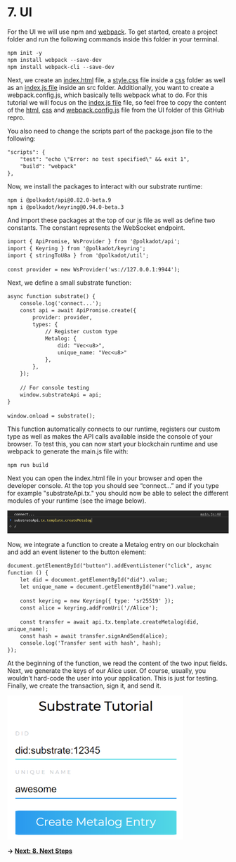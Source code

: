 # 7. UI

For the UI we will use npm and [webpack](https://webpack.js.org/). To get started, create a project folder and run the following commands inside this folder in your terminal. 

```
npm init -y
npm install webpack --save-dev
npm install webpack-cli --save-dev
```
Next, we create an [index.html](../ui/dist/index.html) file, a [style.css](../ui/css/style.css) file inside a [css](../ui/css/style.css) folder as well as an [index.js file](../ui/src/index.js) inside an src folder. Additionally, you want to create a webpack.config.js, which basically tells webpack what to do. For this tutorial we will focus on the [index.js file](../ui/src/index.js) file, so feel free to copy the content of the [html](../ui/dist/index.html), [css](../ui/css/style.css) and [webpack.config.js](../ui/webpack.config.js) file from the UI folder of this GitHub repro. 

You also need to change the scripts part of the package.json file to the following: 
```
"scripts": {
    "test": "echo \"Error: no test specified\" && exit 1",
    "build": "webpack"
},
```

Now, we install the packages to interact with our substrate runtime:
```
npm i @polkadot/api@0.82.0-beta.9
npm i @polkadot/keyring@0.94.0-beta.3
```
And import these packages at the top of our js file as well as define two constants. The constant represents the WebSocket endpoint. 
```
import { ApiPromise, WsProvider } from '@polkadot/api';
import { Keyring } from '@polkadot/keyring';
import { stringToU8a } from '@polkadot/util';

const provider = new WsProvider('ws://127.0.0.1:9944');
```
Next, we define a small substrate function: 
```
async function substrate() {
    console.log('connect...');
    const api = await ApiPromise.create({
        provider: provider,
        types: {
            // Register custom type
            Metalog: {
                did: "Vec<u8>",
                unique_name: "Vec<u8>"
            },
        },
    });
    
    // For console testing 
    window.substrateApi = api;
}

window.onload = substrate();
```
This function automatically connects to our runtime, registers our custom type as well as makes the API calls available inside the console of your browser. To test this, you can now start your blockchain runtime and use webpack to generate the main.js file with:
```
npm run build
```
Next you can open the index.html file in your browser and open the developer console. At the top you should see “connect…” and if you type for example "substrateApi.tx." you should now be able to select the different modules of your runtime (see the image below). 

<img src="./images/ui_1.png" width="600px">

Now, we integrate a function to create a Metalog entry on our blockchain and add an event listener to the button element: 
```
document.getElementById("button").addEventListener("click", async function () {
    let did = document.getElementById("did").value;
    let unique_name = document.getElementById("name").value;

    const keyring = new Keyring({ type: 'sr25519' });
    const alice = keyring.addFromUri('//Alice');

    const transfer = await api.tx.template.createMetalog(did, unique_name);
    const hash = await transfer.signAndSend(alice);
    console.log('Transfer sent with hash', hash);
});
```
At the beginning of the function, we read the content of the two input fields. Next, we generate the keys of our Alice user. Of course, usually, you wouldn’t hard-code the user into your application. This is just for testing. Finally, we create the transaction, sign it, and send it. 

<img src="./images/ui_2.png" width="400px">

**-> [Next: 8. Next Steps](./8_next_steps.md)**